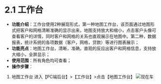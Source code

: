 
# 2.1 工作台
- **功能介绍**：工作台使用2种展现形式，第一种地图工作台，该页面通过地图形式把客户和网格清晰准确的显示出来，地图支持放大和缩小，点击客户头像可查看客户的详情，同时客户和网格的关系也直观展示在地图中。第二种，数据报表，统计系统的各项数据（客户，网格，贷款）等进行图表展示；
- **功能亮点**：地图工作台，清晰，准确，直观的反应出客户和网格信息，支持放大缩小，全屏显示；
- **使用范围**：所有角色均可查看；
- **操作步骤**：
1. 地图工作台
进入【PC端后台】>【工作台】>点击【地图工作台】
![现在车](https://inews.gtimg.com/om_bt/Os3eJ8u3SgB3Kd-zrRRhgfR5hUvdwcVPKUTNO6O7sZfUwAA/641)
